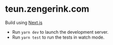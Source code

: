 # teun.zengerink.com

Build using [Next.js](https://nextjs.org/)

- Run `yarn dev` to launch the development server.
- Run `yarn test` to run the tests in watch mode.
